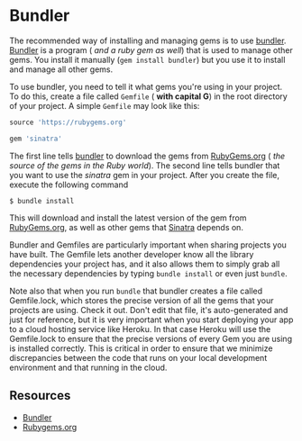 # Bundler

The recommended way of installing and managing gems is to use [bundler](http://bundler.io). [Bundler](http://bundler.io) is a program ( _and a ruby gem as well_) that is used to manage other gems. You install it manually (`gem install bundler`) but you use it to install and manage all other gems.

To use bundler, you need to tell it what gems you're using in your project. To do this, create a file called `Gemfile` ( **with capital G**) in the root directory of your project. A simple `Gemfile` may look like this:

````ruby
source 'https://rubygems.org'

gem 'sinatra'
````

The first line tells [bundler](http://bundler.io) to download the gems from [RubyGems.org](https://www.rubygems.org) ( _the source of the gems in the Ruby world_). The second line tells bundler that you want to use the _sinatra_ gem in your project. After you create the file, execute the following command

````
$ bundle install
````

This will download and install the latest version of the gem from [RubyGems.org](https://www.rubygems.org), as well as other gems that [Sinatra](http://sinatrarb.com) depends on.

Bundler and Gemfiles are particularly important when sharing projects you have built.  The Gemfile lets another developer know all the library dependencies your project has, and it also allows them to simply grab all the necessary dependencies by typing `bundle install` or even just `bundle`.

Note also that when you run `bundle` that bundler creates a file called Gemfile.lock, which stores the precise version of all the gems that your projects are using.  Check it out.  Don't edit that file, it's auto-generated and just for reference, but it is very important when you start deploying your app to a cloud hosting service like Heroku.  In that case Heroku will use the Gemfile.lock to ensure that the precise versions of every Gem you are using is installed correctly.  This is critical in order to ensure that we minimize discrepancies between the code that runs on your local development environment and that running in the cloud.

## Resources

- [Bundler](http://bundler.io)
- [Rubygems.org](https://www.rubygems.org)
